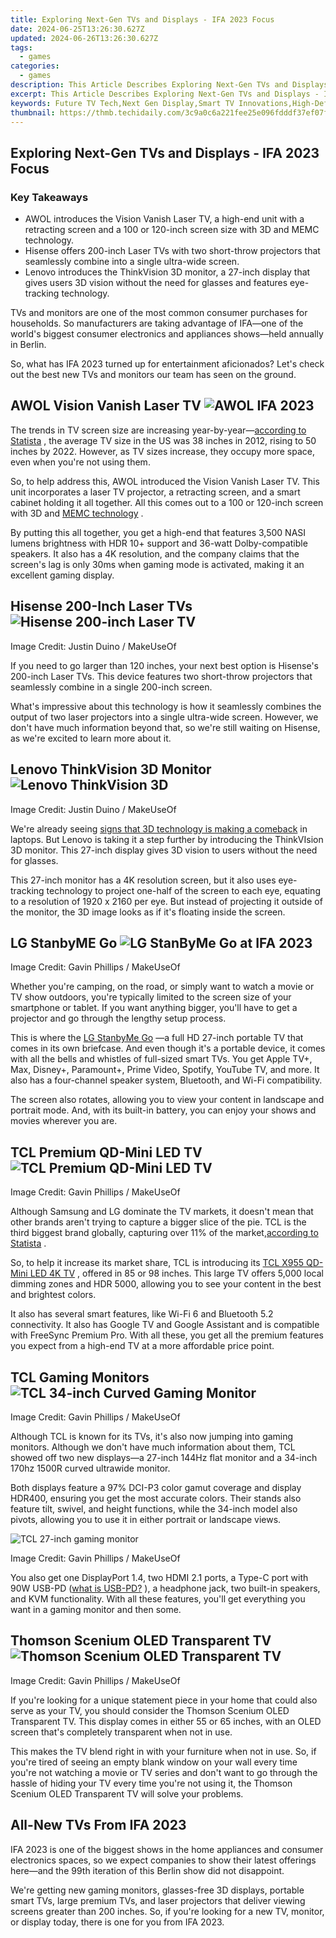 ```yaml
---
title: Exploring Next-Gen TVs and Displays - IFA 2023 Focus
date: 2024-06-25T13:26:30.627Z
updated: 2024-06-26T13:26:30.627Z
tags:
  - games
categories:
  - games
description: This Article Describes Exploring Next-Gen TVs and Displays - IFA 2023 Focus
excerpt: This Article Describes Exploring Next-Gen TVs and Displays - IFA 2023 Focus
keywords: Future TV Tech,Next Gen Display,Smart TV Innovations,High-Definition Screens,IFA Tech Showcase,Ultra-HD Displays,Flexible Screen Tech
thumbnail: https://thmb.techidaily.com/3c9a0c6a221fee25e096fdddf37ef07f9a19a2323a0faabfa25ea26bfdcf4c13.jpg
---
```


## Exploring Next-Gen TVs and Displays - IFA 2023 Focus

### Key Takeaways

* AWOL introduces the Vision Vanish Laser TV, a high-end unit with a retracting screen and a 100 or 120-inch screen size with 3D and MEMC technology.
* Hisense offers 200-inch Laser TVs with two short-throw projectors that seamlessly combine into a single ultra-wide screen.
* Lenovo introduces the ThinkVision 3D monitor, a 27-inch display that gives users 3D vision without the need for glasses and features eye-tracking technology.

 TVs and monitors are one of the most common consumer purchases for households. So manufacturers are taking advantage of IFA—one of the world's biggest consumer electronics and appliances shows—held annually in Berlin.

 So, what has IFA 2023 turned up for entertainment aficionados? Let's check out the best new TVs and monitors our team has seen on the ground.

## AWOL Vision Vanish Laser TV ![AWOL IFA 2023](https://static1.makeuseofimages.com/wordpress/wp-content/uploads/2023/09/awol-ifa-2023.jpg)

 The trends in TV screen size are increasing year-by-year—[according to Statista](https://www.statista.com/statistics/961283/united-states-average-tv-screen-size/) , the average TV size in the US was 38 inches in 2012, rising to 50 inches by 2022\. However, as TV sizes increase, they occupy more space, even when you're not using them.

 So, to help address this, AWOL introduced the Vision Vanish Laser TV. This unit incorporates a laser TV projector, a retracting screen, and a smart cabinet holding it all together. All this comes out to a 100 or 120-inch screen with 3D and [MEMC technology](https://www.makeuseof.com/what-is-memc-does-your-smartphone-need-it/) .

 By putting this all together, you get a high-end that features 3,500 NASI lumens brightness with HDR 10+ support and 36-watt Dolby-compatible speakers. It also has a 4K resolution, and the company claims that the screen's lag is only 30ms when gaming mode is activated, making it an excellent gaming display.

## Hisense 200-Inch Laser TVs ![Hisense 200-inch Laser TV](https://static1.makeuseofimages.com/wordpress/wp-content/uploads/wm/2023/09/hisense-200-inch-laser-tv.jpg)

 Image Credit: Justin Duino / MakeUseOf

 If you need to go larger than 120 inches, your next best option is Hisense's 200-inch Laser TVs. This device features two short-throw projectors that seamlessly combine in a single 200-inch screen.

 What's impressive about this technology is how it seamlessly combines the output of two laser projectors into a single ultra-wide screen. However, we don't have much information beyond that, so we're still waiting on Hisense, as we're excited to learn more about it.

## Lenovo ThinkVision 3D Monitor ![Lenovo ThinkVision 3D](https://static1.makeuseofimages.com/wordpress/wp-content/uploads/wm/2023/09/lenovo-thinkvision-3d.jpg)

 Image Credit: Justin Duino / MakeUseOf

 We're already seeing [signs that 3D technology is making a comeback](https://www.makeuseof.com/why-glasses-free-3d-making-comeback/) in laptops. But Lenovo is taking it a step further by introducing the ThinkVIsion 3D monitor. This 27-inch display gives 3D vision to users without the need for glasses.

 This 27-inch monitor has a 4K resolution screen, but it also uses eye-tracking technology to project one-half of the screen to each eye, equating to a resolution of 1920 x 2160 per eye. But instead of projecting it outside of the monitor, the 3D image looks as if it's floating inside the screen.

## LG StanbyME Go ![LG StanByMe Go at IFA 2023](https://static1.makeuseofimages.com/wordpress/wp-content/uploads/wm/2023/09/lg-stanbyme-go-at-ifa-2023.jpg)

 Image Credit: Gavin Phillips / MakeUseOf

 Whether you're camping, on the road, or simply want to watch a movie or TV show outdoors, you're typically limited to the screen size of your smartphone or tablet. If you want anything bigger, you'll have to get a projector and go through the lengthy setup process.

 This is where the [LG StanbyMe Go](https://shop-links.co/link/?exclusive=1&publisher_slug=itechdaily19598&url=https%3A%2F%2Fwww.anrdoezrs.net%2Flinks%2F7251228%2Ftype%2Fdlg%2Fsid%2FUUmuoUeUpU2029704%2Fhttps%3A%2F%2Fwww.lg.com%2Fus%2Ftvs%2Flg-27lx5qkna) —a full HD 27-inch portable TV that comes in its own briefcase. And even though it's a portable device, it comes with all the bells and whistles of full-sized smart TVs. You get Apple TV+, Max, Disney+, Paramount+, Prime Video, Spotify, YouTube TV, and more. It also has a four-channel speaker system, Bluetooth, and Wi-Fi compatibility.

 The screen also rotates, allowing you to view your content in landscape and portrait mode. And, with its built-in battery, you can enjoy your shows and movies wherever you are.

## TCL Premium QD-Mini LED TV ![TCL Premium QD-Mini LED TV](https://static1.makeuseofimages.com/wordpress/wp-content/uploads/wm/2023/09/tcl-premium-qd-mini-led-tv.jpg)

 Image Credit: Gavin Phillips / MakeUseOf

 Although Samsung and LG dominate the TV markets, it doesn't mean that other brands aren't trying to capture a bigger slice of the pie. TCL is the third biggest brand globally, capturing over 11% of the market,[according to Statista](https://www.statista.com/statistics/1266988/global-leading-manufacturers-tv-market-share-sales-volume/) .

 So, to help it increase its market share, TCL is introducing its [TCL X955 QD-Mini LED 4K TV](https://www.tcl.com/global/en/tvs/x955) , offered in 85 or 98 inches. This large TV offers 5,000 local dimming zones and HDR 5000, allowing you to see your content in the best and brightest colors.

 It also has several smart features, like Wi-Fi 6 and Bluetooth 5.2 connectivity. It also has Google TV and Google Assistant and is compatible with FreeSync Premium Pro. With all these, you get all the premium features you expect from a high-end TV at a more affordable price point.

## TCL Gaming Monitors ![TCL 34-inch Curved Gaming Monitor](https://static1.makeuseofimages.com/wordpress/wp-content/uploads/wm/2023/09/tcl-34-inch-curved-gaming-monitor.jpg)

 Image Credit: Gavin Phillips / MakeUseOf

 Although TCL is known for its TVs, it's also now jumping into gaming monitors. Although we don't have much information about them, TCL showed off two new displays—a 27-inch 144Hz flat monitor and a 34-inch 170hz 1500R curved ultrawide monitor.

 Both displays feature a 97% DCI-P3 color gamut coverage and display HDR400, ensuring you get the most accurate colors. Their stands also feature tilt, swivel, and height functions, while the 34-inch model also pivots, allowing you to use it in either portrait or landscape views.

![TCL 27-inch gaming monitor](https://static1.makeuseofimages.com/wordpress/wp-content/uploads/wm/2023/09/tcl-27-inch-gaming-monitor.jpg)

 Image Credit: Gavin Phillips / MakeUseOf

 You also get one DisplayPort 1.4, two HDMI 2.1 ports, a Type-C port with 90W USB-PD ([what is USB-PD?](https://www.makeuseof.com/tag/usb-pd-power-delivery-charger/) ), a headphone jack, two built-in speakers, and KVM functionality. With all these features, you'll get everything you want in a gaming monitor and then some.

## Thomson Scenium OLED Transparent TV ![Thomson Scenium OLED Transparent TV](https://static1.makeuseofimages.com/wordpress/wp-content/uploads/wm/2023/09/thomson-scenium-oled-transparent-tv.jpg)

 Image Credit: Gavin Phillips / MakeUseOf

 If you're looking for a unique statement piece in your home that could also serve as your TV, you should consider the Thomson Scenium OLED Transparent TV. This display comes in either 55 or 65 inches, with an OLED screen that's completely transparent when not in use.

 This makes the TV blend right in with your furniture when not in use. So, if you're tired of seeing an empty blank window on your wall every time you're not watching a movie or TV series and don't want to go through the hassle of hiding your TV every time you're not using it, the Thomson Scenium OLED Transparent TV will solve your problems.

## All-New TVs From IFA 2023

 IFA 2023 is one of the biggest shows in the home appliances and consumer electronics spaces, so we expect companies to show their latest offerings here—and the 99th iteration of this Berlin show did not disappoint.

 We're getting new gaming monitors, glasses-free 3D displays, portable smart TVs, large premium TVs, and laser projectors that deliver viewing screens greater than 200 inches. So, if you're looking for a new TV, monitor, or display today, there is one for you from IFA 2023.

<ins class="adsbygoogle"
     style="display:block"
     data-ad-format="autorelaxed"
     data-ad-client="ca-pub-7571918770474297"
     data-ad-slot="1223367746"></ins>



<ins class="adsbygoogle"
     style="display:block"
     data-ad-client="ca-pub-7571918770474297"
     data-ad-slot="8358498916"
     data-ad-format="auto"
     data-full-width-responsive="true"></ins>


